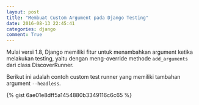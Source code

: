 ```yaml
---
layout: post
title: "Membuat Custom Argument pada Django Testing"
date: 2016-08-13 22:45:41
categories: django
comment: True
---
```

Mulai versi 1.8, Django memiliki fitur untuk menambahkan argument ketika melakukan testing, yaitu dengan meng-override methode `add_arguments` dari class DiscoverRunner.  

Berikut ini adalah contoh custom test runner yang memiliki tambahan argument `--headless`.  

{% gist 6ae01e8dff5a1454880b3349116c6c65 %}
